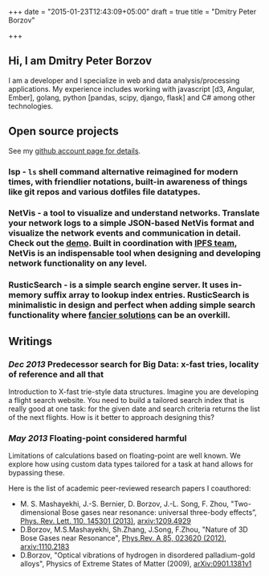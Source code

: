 +++
date = "2015-01-23T12:43:09+05:00"
draft = true
title = "Dmitry Peter Borzov"

+++

## Hi, I am Dmitry Peter Borzov

I am a developer and I specialize in web and data analysis/processing applications. My experience includes working with javascript [d3, Angular, Ember], golang, python [pandas, scipy, django, flask] and C# among other technologies. 

## Open source projects

See my [github account page for details](https://github.com/dborzov). 

### **lsp** - `ls` shell command alternative reimagined for modern times, with friendlier notations, built-in awareness of things like git repos and various dotfiles file datatypes.  

### **NetVis** - a tool to visualize and understand networks. Translate your network logs to a simple JSON-based NetVis format and visualize the network events and communication in detail. Check out the [demo](http://www.borzov.ca/netvis/). Built in coordination with [IPFS team](http://ipfs.io/), NetVis is an indispensable tool when designing and developing network functionality on any level.

### **RusticSearch** - is a simple search engine server. It uses in-memory suffix array to lookup index entries. RusticSearch is minimalistic in design and perfect when adding simple search functionality where [fancier solutions](http://www.elasticsearch.org/) can be an overkill.   

## Writings

### *Dec 2013* Predecessor search for Big Data: x-fast tries, locality of reference and all that

Introduction to X-fast trie-style data structures. Imagine you are developing a flight search website. You need to build a tailored search index that is really good at one task: for the given date and search criteria returns the list of the next flights. How is it better to approach designing this? 

### *May 2013* Floating-point considered harmful

Limitations of calculations based on floating-point are well known. We explore how using custom data types tailored for a task at hand allows for bypassing these. 

Here is the list of academic peer-reviewed research papers I coauthored:

- M. S. Mashayekhi, J.-S. Bernier, D. Borzov, J.-L. Song, F. Zhou, "Two-dimensional Bose gases near resonance: universal three-body effects”, [Phys. Rev. Lett. 110, 145301 (2013)](http://prl.aps.org/abstract/PRL/v110/i14/e145301), [arxiv:1209.4929](http://arxiv.org/abs/1209.4929)
- D.Borzov, M.S.Mashayekhi, Sh.Zhang, J.Song, F.Zhou, "Nature of 3D Bose Gases near Resonance", [Phys.Rev. A 85, 023620 (2012)](http://pra.aps.org/abstract/PRA/v85/i2/e023620), [arxiv:1110.2183](http://arxiv.org/abs/1110.2183)
- D.Borzov, "Optical vibrations of hydrogen in disordered palladium-gold alloys", Physics of Extreme States of Matter (2009), [arXiv:0901.1381v1](http://arxiv.org/abs/0901.1381)


